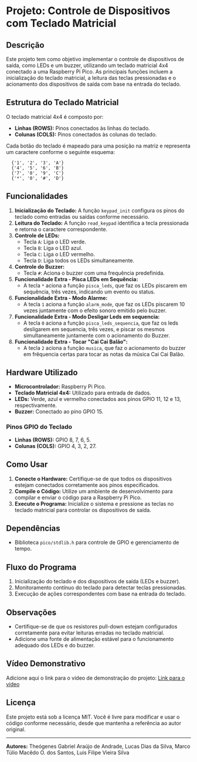 # Projeto: Controle de Dispositivos com Teclado Matricial

## Descrição
Este projeto tem como objetivo implementar o controle de dispositivos de saída, como LEDs e um buzzer, utilizando um teclado matricial 4x4 conectado a uma Raspberry Pi Pico. As principais funções incluem a inicialização do teclado matricial, a leitura das teclas pressionadas e o acionamento dos dispositivos de saída com base na entrada do teclado.

## Estrutura do Teclado Matricial
O teclado matricial 4x4 é composto por:
- **Linhas (ROWS):** Pinos conectados às linhas do teclado.
- **Colunas (COLS):** Pinos conectados às colunas do teclado.

Cada botão do teclado é mapeado para uma posição na matriz e representa um caractere conforme o seguinte esquema:

```
  {'1', '2', '3', 'A'}
  {'4', '5', '6', 'B'}
  {'7', '8', '9', 'C'}
  {'*', '0', '#', 'D'}
```

## Funcionalidades
1. **Inicialização do Teclado:** A função `keypad_init` configura os pinos do teclado como entradas ou saídas conforme necessário.
2. **Leitura do Teclado:** A função `read_keypad` identifica a tecla pressionada e retorna o caractere correspondente.
3. **Controle de LEDs:**
   - Tecla `A`: Liga o LED verde.
   - Tecla `B`: Liga o LED azul.
   - Tecla `C`: Liga o LED vermelho.
   - Tecla `D`: Liga todos os LEDs simultaneamente.
4. **Controle do Buzzer:**
   - Tecla `#`: Aciona o buzzer com uma frequência predefinida.
5. **Funcionalidade Extra - Pisca LEDs em Sequência:**
   - A tecla `*` aciona a função `pisca_leds`, que faz os LEDs piscarem em sequência, três vezes, indicando um evento ou status.
6. **Funcionalidade Extra - Modo Alarme:**
   - A tecla `1` aciona a função `alarm_mode`, que faz os LEDs piscarem 10 vezes juntamente com o efeito sonoro emitido pelo buzzer.
7. **Funcionalidade Extra - Modo Desligar Leds em sequencia:**
   - A tecla `0` aciona a função `pisca_leds_sequencia`, que faz os leds desligarem em sequencia, três vezes, e piscar os mesmos simultaneamente juntamente com o acionamento do Buzzer.
8. **Funcionalidade Extra - Tocar "Cai Cai Balão":**
   - A tecla `2` aciona a função `musica`, que faz o acionamento do buzzer em frêquencia certas para tocar as notas da música Cai Cai Balão.



## Hardware Utilizado
- **Microcontrolador:** Raspberry Pi Pico.
- **Teclado Matricial 4x4:** Utilizado para entrada de dados.
- **LEDs:** Verde, azul e vermelho conectados aos pinos GPIO 11, 12 e 13, respectivamente.
- **Buzzer:** Conectado ao pino GPIO 15.

### Pinos GPIO do Teclado
- **Linhas (ROWS):** GPIO 8, 7, 6, 5.
- **Colunas (COLS):** GPIO 4, 3, 2, 27.

## Como Usar
1. **Conecte o Hardware:** Certifique-se de que todos os dispositivos estejam conectados corretamente aos pinos especificados.
2. **Compile o Código:** Utilize um ambiente de desenvolvimento para compilar e enviar o código para a Raspberry Pi Pico.
3. **Execute o Programa:** Inicialize o sistema e pressione as teclas no teclado matricial para controlar os dispositivos de saída.

## Dependências
- Biblioteca `pico/stdlib.h` para controle de GPIO e gerenciamento de tempo.

## Fluxo do Programa
1. Inicialização do teclado e dos dispositivos de saída (LEDs e buzzer).
2. Monitoramento contínuo do teclado para detectar teclas pressionadas.
3. Execução de ações correspondentes com base na entrada do teclado.

## Observações
- Certifique-se de que os resistores pull-down estejam configurados corretamente para evitar leituras erradas no teclado matricial.
- Adicione uma fonte de alimentação estável para o funcionamento adequado dos LEDs e do buzzer.

## Vídeo Demonstrativo
Adicione aqui o link para o vídeo de demonstração do projeto:
[Link para o vídeo](#)

## Licença
Este projeto está sob a licença MIT. Você é livre para modificar e usar o código conforme necessário, desde que mantenha a referência ao autor original.

---
**Autores:** Theógenes Gabriel Araújo de Andrade, Lucas Dias da Silva, Marco Túlio Macêdo O. dos Santos, Luis Filipe Vieira Silva


